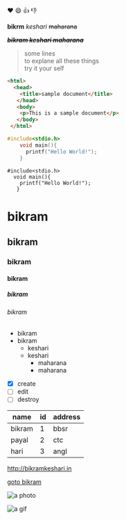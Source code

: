 :heart:
:smile:
:+1:
:-1: 
    

**bikrm**
_keshari_
~~maharana~~

**_~~bikram keshari maharana~~_**

> some lines  
>to explane all these things  
>try it your self  

```html
<html>
  <head>
    <title>sample document</title>
   </head>
   <body>
    <p>This is a sample document</p>
   </body>
 </html>
```

```c
#include<stdio.h>
    void main(){
      printf("Hello World!");
    }
````
    #include<stdio.h>
      void main(){
        printf("Hello World!");
       }



# bikram
## bikram
### bikram
#### bikram
##### bikram
###### bikram

* bikram
* bikram 
  * keshari
  * keshari
    * maharana
    * maharana

- [x] create
- [ ] edit
- [ ] destroy

name | id | address
---- | ---- | ------
bikram | 1 | bbsr
payal | 2 | ctc
hari | 3 | angl

http://bikramkeshari.in

[goto bikram](http://www.bikramkeshari.in)

![a photo](http://www.bikramkeshari.in/favicon.png)

![a gif](https://media.giphy.com/media/WvXuLOqJeJ0I0/giphy.gif)


